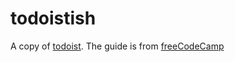 # todoistish
A copy of [todoist](https://todoist.com). The guide is from [freeCodeCamp](https://www.youtube.com/watch?v=hT3j87FMR6M)
